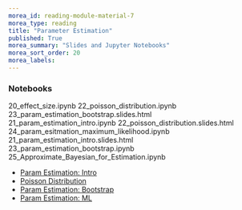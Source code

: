 ```yaml
---
morea_id: reading-module-material-7
morea_type: reading
title: "Parameter Estimation"
published: True
morea_summary: "Slides and Jupyter Notebooks"
morea_sort_order: 20
morea_labels: 
---
```





### Notebooks

20_effect_size.ipynb                         22_poisson_distribution.ipynb                23_param_estimation_bootstrap.slides.html
21_param_estimation_intro.ipynb              22_poisson_distribution.slides.html          24_param_esitmation_maximum_likelihood.ipynb
21_param_estimation_intro.slides.html        23_param_estimation_bootstrap.ipynb          25_Approximate_Bayesian_for_Estimation.ipynb

* [Param Estimation: Intro](resources/21_param_estimation_intro.ipynb)
* [Poisson Distribution](resources/22_poisson_distribution.ipynb)
* [Param Estimation: Bootstrap](resources/23_param_estimation_bootstrap.ipynb)
* [Param Estimation: ML](resources/24_param_esitmation_maximum_likelihood.ipynb)

